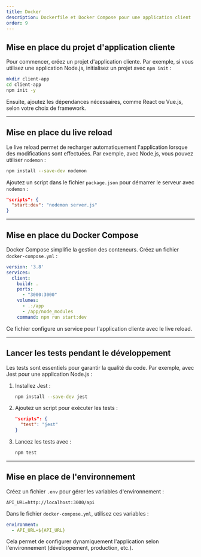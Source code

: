 ```yaml
---
title: Docker
description: Dockerfile et Docker Compose pour une application client
order: 9
---
```


## Mise en place du projet d'application cliente

Pour commencer, créez un projet d'application cliente. Par exemple, si vous utilisez une application Node.js, initialisez un projet avec `npm init` :

```bash
mkdir client-app
cd client-app
npm init -y
```

Ensuite, ajoutez les dépendances nécessaires, comme React ou Vue.js, selon votre choix de framework.

---

## Mise en place du live reload

Le live reload permet de recharger automatiquement l'application lorsque des modifications sont effectuées. Par exemple, avec Node.js, vous pouvez utiliser `nodemon` :

```bash
npm install --save-dev nodemon
```

Ajoutez un script dans le fichier `package.json` pour démarrer le serveur avec `nodemon` :

```json
"scripts": {
  "start:dev": "nodemon server.js"
}
```

---

## Mise en place du Docker Compose

Docker Compose simplifie la gestion des conteneurs. Créez un fichier `docker-compose.yml` :

```yaml
version: '3.8'
services:
  client:
    build: .
    ports:
      - "3000:3000"
    volumes:
      - .:/app
      - /app/node_modules
    command: npm run start:dev
```

Ce fichier configure un service pour l'application cliente avec le live reload.

---

## Lancer les tests pendant le développement

Les tests sont essentiels pour garantir la qualité du code. Par exemple, avec Jest pour une application Node.js :

1. Installez Jest :

   ```bash
   npm install --save-dev jest
   ```

2. Ajoutez un script pour exécuter les tests :

   ```json
   "scripts": {
     "test": "jest"
   }
   ```

3. Lancez les tests avec :

   ```bash
   npm test
   ```

---

## Mise en place de l'environnement

Créez un fichier `.env` pour gérer les variables d'environnement :

```
API_URL=http://localhost:3000/api
```

Dans le fichier `docker-compose.yml`, utilisez ces variables :

```yaml
environment:
  - API_URL=${API_URL}
```

Cela permet de configurer dynamiquement l'application selon l'environnement (développement, production, etc.).
